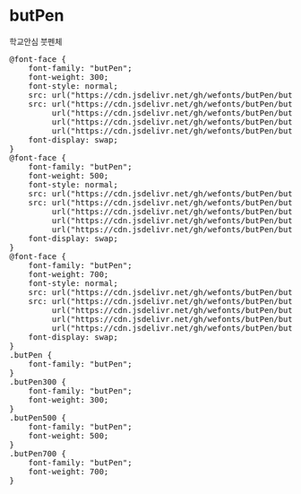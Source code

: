 # butPen
학교안심 붓펜체

<pre>
@font-face {
    font-family: "butPen";
    font-weight: 300;
    font-style: normal;
    src: url("https://cdn.jsdelivr.net/gh/wefonts/butPen/butPen-Light.eot");
    src: url("https://cdn.jsdelivr.net/gh/wefonts/butPen/butPen-Light.eot?#iefix") format("embedded-opentype"),
         url("https://cdn.jsdelivr.net/gh/wefonts/butPen/butPen-Light.woff2") format("woff2"),
         url("https://cdn.jsdelivr.net/gh/wefonts/butPen/butPen-Light.woff") format("woff"),
         url("https://cdn.jsdelivr.net/gh/wefonts/butPen/butPen-Light.ttf") format("truetype");
    font-display: swap;
} 
@font-face {
    font-family: "butPen";
    font-weight: 500;
    font-style: normal;
    src: url("https://cdn.jsdelivr.net/gh/wefonts/butPen/butPen-Medium.eot");
    src: url("https://cdn.jsdelivr.net/gh/wefonts/butPen/butPen-Medium.eot?#iefix") format("embedded-opentype"),
         url("https://cdn.jsdelivr.net/gh/wefonts/butPen/butPen-Medium.woff2") format("woff2"),
         url("https://cdn.jsdelivr.net/gh/wefonts/butPen/butPen-Medium.woff") format("woff"),
         url("https://cdn.jsdelivr.net/gh/wefonts/butPen/butPen-Medium.ttf") format("truetype");
    font-display: swap;
} 
@font-face {
    font-family: "butPen";
    font-weight: 700;
    font-style: normal;
    src: url("https://cdn.jsdelivr.net/gh/wefonts/butPen/butPen-Bold.eot");
    src: url("https://cdn.jsdelivr.net/gh/wefonts/butPen/butPen-Bold.eot?#iefix") format("embedded-opentype"),
         url("https://cdn.jsdelivr.net/gh/wefonts/butPen/butPen-Bold.woff2") format("woff2"),
         url("https://cdn.jsdelivr.net/gh/wefonts/butPen/butPen-Bold.woff") format("woff"),
         url("https://cdn.jsdelivr.net/gh/wefonts/butPen/butPen-Bold.ttf") format("truetype");
    font-display: swap;
} 
.butPen {
    font-family: "butPen";
}
.butPen300 {
    font-family: "butPen";
    font-weight: 300;
}
.butPen500 {
    font-family: "butPen";
    font-weight: 500;
}
.butPen700 {
    font-family: "butPen";
    font-weight: 700;
}
</pre>
